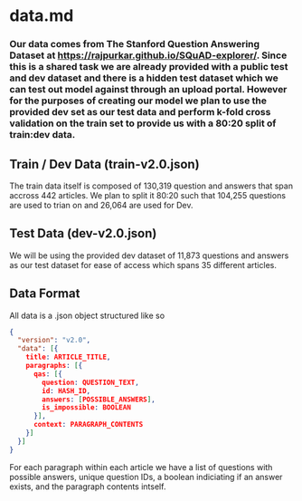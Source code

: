 # data.md

### Our data comes from The Stanford Question Answering Dataset at https://rajpurkar.github.io/SQuAD-explorer/. Since this is a shared task we are already provided with a public test and dev dataset and there is a hidden test dataset which we can test out model against through an upload portal. However for the purposes of creating our model we plan to use the provided dev set as our test data and perform k-fold cross validation on the train set to provide us with a 80:20 split of train:dev data.

## Train / Dev Data (train-v2.0.json)
The train data itself is composed of 130,319 question and answers that span accross 442 articles. We plan to split it 80:20 such that 104,255 questions are used to trian on and 26,064 are used for Dev.

## Test Data (dev-v2.0.json)
We will be using the provided dev dataset of 11,873 questions and answers as our test dataset for ease of access which spans 35 different articles.

## Data Format
All data is a .json object structured like so

```json
{
  "version": "v2.0",
  "data": [{
    title: ARTICLE_TITLE,
    paragraphs: [{
      qas: [{
        question: QUESTION_TEXT,
        id: HASH_ID,
        answers: [POSSIBLE_ANSWERS],
        is_impossible: BOOLEAN
      }],
      context: PARAGRAPH_CONTENTS
    }]
  }]
}
```

For each paragraph within each article we have a list of questions with possible answers, unique question IDs, a boolean indiciating if an answer exists, and the paragraph contents intself.
